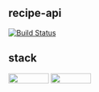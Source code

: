 ## recipe-api

[![Build Status](https://travis-ci.org/harry100/recipe-api.svg?branch=main)](https://travis-ci.org/harry100/recipe-api)

## stack
<code><img height="20" width="80" src="https://img.shields.io/badge/Python-v3.7-blue"></code>
<code><img height="20" width="80" src="https://img.shields.io/badge/Django-v3.1.5-blue"></code>
